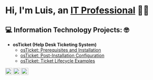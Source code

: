 <h1>Hi, I'm Luis, an <a href="https://www.linkedin.com/in/luis-gonzalez-6b9072264/">IT Professional</a> 🧑‍💻</h1>

<h2>💻 Information Technology Projects: 🤓</h2>

- <b>osTicket (Help Desk Ticketing System)</b>
  - [osTicket: Prerequisites and Installation](https://github.com/Luiss1776/osTicket-Prereqs)
  - [osTicket: Post-Installation Configuration](https://github.com/Luiss1776/osTicket-Post-Install-config)
  - [osTicket: Ticket Lifecycle Examples](https://github.com/Luiss1776/Ticket-LifeCycle)

[<img align="left" alt="Josh | Twitter" width="22px" src="https://cdn.jsdelivr.net/npm/simple-icons@v3/icons/twitter.svg" />][twitter]
[<img align="left" alt="Josh | LinkedIn" width="22px" src="https://cdn.jsdelivr.net/npm/simple-icons@v3/icons/linkedin.svg" />][linkedin]
[<img align="left" alt="Josh | Instagram" width="22px" src="https://cdn.jsdelivr.net/npm/simple-icons@v3/icons/instagram.svg" />][instagram]


[twitter]: https://twitter.com/Josh
[instagram]: https://www.instagram.com/Josh
[linkedin]: https://www.linkedin.com/in/luis-gonzalez-6b9072264/
